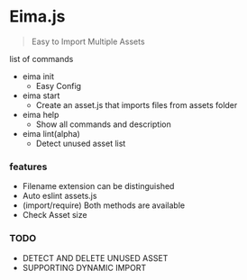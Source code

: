 # Eima.js

> Easy to Import Multiple Assets

list of commands

- eima init
  - Easy Config
- eima start
  - Create an asset.js that imports files from assets folder
- eima help
  - Show all commands and description
- eima lint(alpha)
  - Detect unused asset list

### features

- Filename extension can be distinguished
- Auto eslint assets.js
- (import/require) Both methods are available
- Check Asset size

### TODO

- DETECT AND DELETE UNUSED ASSET
- SUPPORTING DYNAMIC IMPORT
